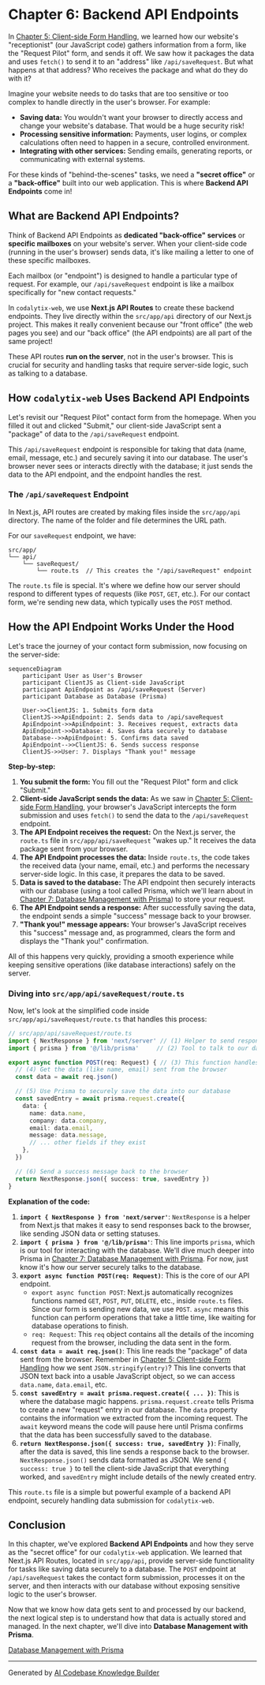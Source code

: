 # Chapter 6: Backend API Endpoints

In [Chapter 5: Client-side Form Handling](05_client_side_form_handling_.md), we learned how our website's "receptionist" (our JavaScript code) gathers information from a form, like the "Request Pilot" form, and sends it off. We saw how it packages the data and uses `fetch()` to send it to an "address" like `/api/saveRequest`. But what happens at that address? Who receives the package and what do they do with it?

Imagine your website needs to do tasks that are too sensitive or too complex to handle directly in the user's browser. For example:

*   **Saving data:** You wouldn't want your browser to directly access and change your website's database. That would be a huge security risk!
*   **Processing sensitive information:** Payments, user logins, or complex calculations often need to happen in a secure, controlled environment.
*   **Integrating with other services:** Sending emails, generating reports, or communicating with external systems.

For these kinds of "behind-the-scenes" tasks, we need a **"secret office"** or a **"back-office"** built into our web application. This is where **Backend API Endpoints** come in!

## What are Backend API Endpoints?

Think of Backend API Endpoints as **dedicated "back-office" services** or **specific mailboxes** on your website's server. When your client-side code (running in the user's browser) sends data, it's like mailing a letter to one of these specific mailboxes.

Each mailbox (or "endpoint") is designed to handle a particular type of request. For example, our `/api/saveRequest` endpoint is like a mailbox specifically for "new contact requests."

In `codalytix-web`, we use **Next.js API Routes** to create these backend endpoints. They live directly within the `src/app/api` directory of our Next.js project. This makes it really convenient because our "front office" (the web pages you see) and our "back office" (the API endpoints) are all part of the same project!

These API routes **run on the server**, not in the user's browser. This is crucial for security and handling tasks that require server-side logic, such as talking to a database.

## How `codalytix-web` Uses Backend API Endpoints

Let's revisit our "Request Pilot" contact form from the homepage. When you filled it out and clicked "Submit," our client-side JavaScript sent a "package" of data to the `/api/saveRequest` endpoint.

This `/api/saveRequest` endpoint is responsible for taking that data (name, email, message, etc.) and securely saving it into our database. The user's browser never sees or interacts directly with the database; it just sends the data to the API endpoint, and the endpoint handles the rest.

### The `/api/saveRequest` Endpoint

In Next.js, API routes are created by making files inside the `src/app/api` directory. The name of the folder and file determines the URL path.

For our `saveRequest` endpoint, we have:

```
src/app/
└── api/
    └── saveRequest/
        └── route.ts  // This creates the "/api/saveRequest" endpoint
```

The `route.ts` file is special. It's where we define how our server should respond to different types of requests (like `POST`, `GET`, etc.). For our contact form, we're sending new data, which typically uses the `POST` method.

## How the API Endpoint Works Under the Hood

Let's trace the journey of your contact form submission, now focusing on the server-side:

```mermaid
sequenceDiagram
    participant User as User's Browser
    participant ClientJS as Client-side JavaScript
    participant ApiEndpoint as /api/saveRequest (Server)
    participant Database as Database (Prisma)

    User->>ClientJS: 1. Submits form data
    ClientJS->>ApiEndpoint: 2. Sends data to /api/saveRequest
    ApiEndpoint->>ApiEndpoint: 3. Receives request, extracts data
    ApiEndpoint->>Database: 4. Saves data securely to database
    Database-->>ApiEndpoint: 5. Confirms data saved
    ApiEndpoint-->>ClientJS: 6. Sends success response
    ClientJS->>User: 7. Displays "Thank you!" message
```

**Step-by-step:**

1.  **You submit the form:** You fill out the "Request Pilot" form and click "Submit."
2.  **Client-side JavaScript sends the data:** As we saw in [Chapter 5: Client-side Form Handling](05_client_side_form_handling_.md), your browser's JavaScript intercepts the form submission and uses `fetch()` to send the data to the `/api/saveRequest` endpoint.
3.  **The API Endpoint receives the request:** On the Next.js server, the `route.ts` file in `src/app/api/saveRequest` "wakes up." It receives the data package sent from your browser.
4.  **The API Endpoint processes the data:** Inside `route.ts`, the code takes the received data (your name, email, etc.) and performs the necessary server-side logic. In this case, it prepares the data to be saved.
5.  **Data is saved to the database:** The API endpoint then securely interacts with our database (using a tool called Prisma, which we'll learn about in [Chapter 7: Database Management with Prisma](07_database_management_with_prisma_.md)) to store your request.
6.  **The API Endpoint sends a response:** After successfully saving the data, the endpoint sends a simple "success" message back to your browser.
7.  **"Thank you!" message appears:** Your browser's JavaScript receives this "success" message and, as programmed, clears the form and displays the "Thank you!" confirmation.

All of this happens very quickly, providing a smooth experience while keeping sensitive operations (like database interactions) safely on the server.

### Diving into `src/app/api/saveRequest/route.ts`

Now, let's look at the simplified code inside `src/app/api/saveRequest/route.ts` that handles this process:

```typescript
// src/app/api/saveRequest/route.ts
import { NextResponse } from 'next/server' // (1) Helper to send responses
import { prisma } from '@/lib/prisma'     // (2) Tool to talk to our database

export async function POST(req: Request) { // (3) This function handles POST requests
  // (4) Get the data (like name, email) sent from the browser
  const data = await req.json()

  // (5) Use Prisma to securely save the data into our database
  const savedEntry = await prisma.request.create({
    data: {
      name: data.name,
      company: data.company,
      email: data.email,
      message: data.message,
      // ... other fields if they exist
    },
  })

  // (6) Send a success message back to the browser
  return NextResponse.json({ success: true, savedEntry })
}
```

**Explanation of the code:**

1.  **`import { NextResponse } from 'next/server'`**: `NextResponse` is a helper from Next.js that makes it easy to send responses back to the browser, like sending JSON data or setting statuses.
2.  **`import { prisma } from '@/lib/prisma'`**: This line imports `prisma`, which is our tool for interacting with the database. We'll dive much deeper into Prisma in [Chapter 7: Database Management with Prisma](07_database_management_with_prisma_.md). For now, just know it's how our server securely talks to the database.
3.  **`export async function POST(req: Request)`**: This is the core of our API endpoint.
    *   `export async function POST`: Next.js automatically recognizes functions named `GET`, `POST`, `PUT`, `DELETE`, etc., inside `route.ts` files. Since our form is sending new data, we use `POST`. `async` means this function can perform operations that take a little time, like waiting for database operations to finish.
    *   `req: Request`: This `req` object contains all the details of the incoming request from the browser, including the data sent in the form.
4.  **`const data = await req.json()`**: This line reads the "package" of data sent from the browser. Remember in [Chapter 5: Client-side Form Handling](05_client_side_form_handling_.md) how we sent `JSON.stringify(entry)`? This line converts that JSON text back into a usable JavaScript object, so we can access `data.name`, `data.email`, etc.
5.  **`const savedEntry = await prisma.request.create({ ... })`**: This is where the database magic happens. `prisma.request.create` tells Prisma to create a new "request" entry in our database. The `data` property contains the information we extracted from the incoming request. The `await` keyword means the code will pause here until Prisma confirms that the data has been successfully saved to the database.
6.  **`return NextResponse.json({ success: true, savedEntry })`**: Finally, after the data is saved, this line sends a response back to the browser. `NextResponse.json()` sends data formatted as JSON. We send `{ success: true }` to tell the client-side JavaScript that everything worked, and `savedEntry` might include details of the newly created entry.

This `route.ts` file is a simple but powerful example of a backend API endpoint, securely handling data submission for `codalytix-web`.

## Conclusion

In this chapter, we've explored **Backend API Endpoints** and how they serve as the "secret office" for our `codalytix-web` application. We learned that Next.js API Routes, located in `src/app/api`, provide server-side functionality for tasks like saving data securely to a database. The `POST` endpoint at `/api/saveRequest` takes the contact form submission, processes it on the server, and then interacts with our database without exposing sensitive logic to the user's browser.

Now that we know how data gets sent to and processed by our backend, the next logical step is to understand how that data is actually stored and managed. In the next chapter, we'll dive into **Database Management with Prisma**.

[Database Management with Prisma](07_database_management_with_prisma_.md)

---

Generated by [AI Codebase Knowledge Builder](https://github.com/The-Pocket/Tutorial-Codebase-Knowledge)